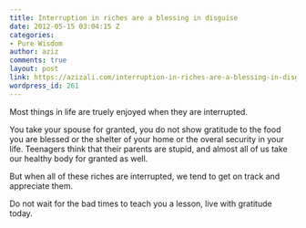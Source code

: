 ```yaml
---
title: Interruption in riches are a blessing in disguise
date: 2012-05-15 03:04:15 Z
categories:
- Pure Wisdom
author: aziz
comments: true
layout: post
link: https://azizali.com/interruption-in-riches-are-a-blessing-in-disguise/
wordpress_id: 261
---
```


Most things in life are truely enjoyed when they are interrupted.

You take your spouse for granted, you do not show gratitude to the food you are blessed or the shelter of your home or the overal security in your life. Teenagers think that their parents are stupid, and almost all of us take our healthy body for granted as well.

But when all of these riches are interrupted, we tend to get on track and appreciate them.

Do not wait for the bad times to teach you a lesson, live with gratitude today.
